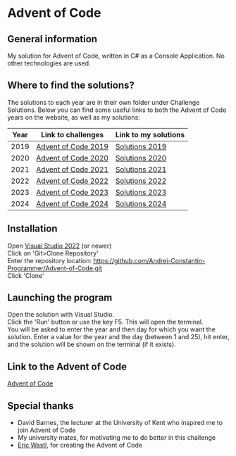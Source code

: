 # Advent of Code

## General information
My solution for Advent of Code, written in C# as a Console Application. No other technologies are used.

## Where to find the solutions?
The solutions to each year are in their own folder under Challenge Solutions. Below you can find some useful links to both the Advent of Code years on the website, as well as my solutions:   

| Year | Link to challenges                                   | Link to my solutions |
| ---- | ------------------                                   | -------------------- |
| 2019 | [Advent of Code 2019](https://adventofcode.com/2019) | [Solutions 2019](https://github.com/Andrei-Constantin-Programmer/Advent-of-Code/tree/master/Advent%20of%20Code/Challenge%20Solutions/Year%202019) |
| 2020 | [Advent of Code 2020](https://adventofcode.com/2020) | [Solutions 2020](https://github.com/Andrei-Constantin-Programmer/Advent-of-Code/tree/master/Advent%20of%20Code/Challenge%20Solutions/Year%202020) |
| 2021 | [Advent of Code 2021](https://adventofcode.com/2021) | [Solutions 2021](https://github.com/Andrei-Constantin-Programmer/Advent-of-Code/tree/master/Advent%20of%20Code/Challenge%20Solutions/Year%202021) |
| 2022 | [Advent of Code 2022](https://adventofcode.com/2022) | [Solutions 2022](https://github.com/Andrei-Constantin-Programmer/Advent-of-Code/tree/master/Advent%20of%20Code/Challenge%20Solutions/Year%202022) |
| 2023 | [Advent of Code 2023](https://adventofcode.com/2023) | [Solutions 2023](https://github.com/Andrei-Constantin-Programmer/Advent-of-Code/tree/master/Advent%20of%20Code/Challenge%20Solutions/Year%202023) |
| 2024 | [Advent of Code 2024](https://adventofcode.com/2024) | [Solutions 2024](https://github.com/Andrei-Constantin-Programmer/Advent-of-Code/tree/master/Advent%20of%20Code/Challenge%20Solutions/Year%202024) |

## Installation
Open [Visual Studio 2022](https://visualstudio.microsoft.com/downloads/) (or newer)  
Click on 'Git>Clone Repository'  
Enter the repository location: https://github.com/Andrei-Constantin-Programmer/Advent-of-Code.git  
Click 'Clone'  

## Launching the program
Open the solution with Visual Studio.  
Click the 'Run' button or use the key F5. This will open the terminal.  
You will be asked to enter the year and then day for which you want the solution. Enter a value for the year and the day (between 1 and 25), hit enter, and the solution will be shown on the terminal (if it exists).  

## Link to the Advent of Code
[Advent of Code](https://adventofcode.com/)

## Special thanks
- David Barnes, the lecturer at the University of Kent who inspired me to join Advent of Code  
- My university mates, for motivating me to do better in this challenge  
- [Eric Wastl](http://was.tl/), for creating the Advent of Code
